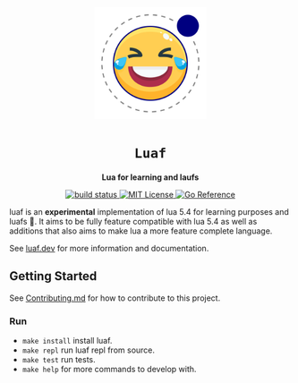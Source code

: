 <div align="center">
  <img src="https://github.com/tanema/luaf/raw/main/docs/luaf.svg?sanitize=true" width=200/>
  <h1><code>Luaf</code></h1>
  <p>
    <strong>Lua for learning and laufs </strong>
  </p>
  <p>
    <a href="https://github.com/tanema/luaf/actions">
      <img src="https://github.com/tanema/luaf/actions/workflows/go.yml/badge.svg?sanitize=true" alt="build status" />
    </a>
    <a href="https://opensource.org/licenses/MIT">
      <img src="https://img.shields.io/badge/License-MIT-blue.svg" alt="MIT License" />
    </a>
    <a href="https://pkg.go.dev/github.com/tanema/luaf">
      <img src="https://pkg.go.dev/badge/github.com/tanema/luaf.svg" alt="Go Reference">
    </a>
  </p>
</div>

luaf is an **experimental** implementation of lua 5.4 for learning purposes and luafs 🤠.
It aims to be fully feature compatible with lua 5.4 as well as additions that also
aims to make lua a more feature complete language.

See [luaf.dev](https://luaf.dev) for more information and documentation.

## Getting Started
See [Contributing.md](./CONTRIBUTING.md) for how to contribute to this project.

### Run
- `make install` install luaf.
- `make repl` run luaf repl from source.
- `make test` run tests.
- `make help` for more commands to develop with.
